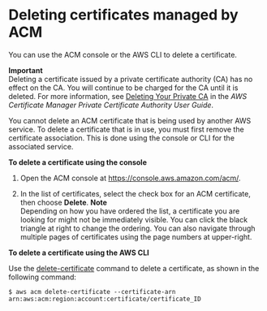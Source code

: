 # Deleting certificates managed by ACM<a name="gs-acm-delete"></a>

You can use the ACM console or the AWS CLI to delete a certificate\.

**Important**  
Deleting a certificate issued by a private certificate authority \(CA\) has no effect on the CA\. You will continue to be charged for the CA until it is deleted\. For more information, see [Deleting Your Private CA](https://docs.aws.amazon.com/acm-pca/latest/userguide/PCADeleteCA.html) in the *AWS Certificate Manager Private Certificate Authority User Guide*\.

You cannot delete an ACM certificate that is being used by another AWS service\. To delete a certificate that is in use, you must first remove the certificate association\. This is done using the console or CLI for the associated service\.

**To delete a certificate using the console**

1. Open the ACM console at [https://console\.aws\.amazon\.com/acm/](https://console.aws.amazon.com/acm/)\.

1. In the list of certificates, select the check box for an ACM certificate, then choose **Delete**\. 
**Note**  
Depending on how you have ordered the list, a certificate you are looking for might not be immediately visible\. You can click the black triangle at right to change the ordering\. You can also navigate through multiple pages of certificates using the page numbers at upper\-right\.

**To delete a certificate using the AWS CLI**

Use the [delete\-certificate](https://docs.aws.amazon.com/cli/latest/reference/acm/delete-certificate.html) command to delete a certificate, as shown in the following command:

```
$ aws acm delete-certificate --certificate-arn arn:aws:acm:region:account:certificate/certificate_ID
```